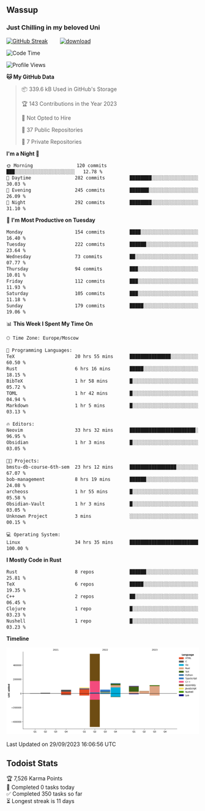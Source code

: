 ## Wassup 
### Just Chilling in my beloved Uni 

<!--
-->

[![GitHub Streak](http://github-readme-streak-stats.herokuapp.com?user=archeoss&theme=shades-of-purple&hide_border=true&date_format=j%20M%5B%20Y%5D)](https://git.io/streak-stats)&nbsp;&nbsp;&nbsp;&nbsp;&nbsp;&nbsp;&nbsp;&nbsp;[![download](https://user-images.githubusercontent.com/68448737/147796309-d8b65b1d-4dde-40d9-b03a-2b42aaa6cd43.jpeg)
](http://bmstu.ru/)

<!--START_SECTION:waka-->
![Code Time](http://img.shields.io/badge/Code%20Time-1%2C817%20hrs%205%20mins-blue)

![Profile Views](http://img.shields.io/badge/Profile%20Views-6-blue)

**🐱 My GitHub Data** 

> 📦 339.6 kB Used in GitHub's Storage 
 > 
> 🏆 143 Contributions in the Year 2023
 > 
> 🚫 Not Opted to Hire
 > 
> 📜 37 Public Repositories 
 > 
> 🔑 7 Private Repositories 
 > 
**I'm a Night 🦉** 

```text
🌞 Morning                120 commits         ███░░░░░░░░░░░░░░░░░░░░░░   12.78 % 
🌆 Daytime                282 commits         ████████░░░░░░░░░░░░░░░░░   30.03 % 
🌃 Evening                245 commits         ███████░░░░░░░░░░░░░░░░░░   26.09 % 
🌙 Night                  292 commits         ████████░░░░░░░░░░░░░░░░░   31.10 % 
```
📅 **I'm Most Productive on Tuesday** 

```text
Monday                   154 commits         ████░░░░░░░░░░░░░░░░░░░░░   16.40 % 
Tuesday                  222 commits         ██████░░░░░░░░░░░░░░░░░░░   23.64 % 
Wednesday                73 commits          ██░░░░░░░░░░░░░░░░░░░░░░░   07.77 % 
Thursday                 94 commits          ███░░░░░░░░░░░░░░░░░░░░░░   10.01 % 
Friday                   112 commits         ███░░░░░░░░░░░░░░░░░░░░░░   11.93 % 
Saturday                 105 commits         ███░░░░░░░░░░░░░░░░░░░░░░   11.18 % 
Sunday                   179 commits         █████░░░░░░░░░░░░░░░░░░░░   19.06 % 
```


📊 **This Week I Spent My Time On** 

```text
🕑︎ Time Zone: Europe/Moscow

💬 Programming Languages: 
TeX                      20 hrs 55 mins      ███████████████░░░░░░░░░░   60.50 % 
Rust                     6 hrs 16 mins       █████░░░░░░░░░░░░░░░░░░░░   18.15 % 
BibTeX                   1 hr 58 mins        █░░░░░░░░░░░░░░░░░░░░░░░░   05.72 % 
TOML                     1 hr 42 mins        █░░░░░░░░░░░░░░░░░░░░░░░░   04.94 % 
Markdown                 1 hr 5 mins         █░░░░░░░░░░░░░░░░░░░░░░░░   03.13 % 

🔥 Editors: 
Neovim                   33 hrs 32 mins      ████████████████████████░   96.95 % 
Obsidian                 1 hr 3 mins         █░░░░░░░░░░░░░░░░░░░░░░░░   03.05 % 

🐱‍💻 Projects: 
bmstu-db-course-6th-sem  23 hrs 12 mins      █████████████████░░░░░░░░   67.07 % 
bob-management           8 hrs 19 mins       ██████░░░░░░░░░░░░░░░░░░░   24.08 % 
archeoss                 1 hr 55 mins        █░░░░░░░░░░░░░░░░░░░░░░░░   05.58 % 
Obsidian-Vault           1 hr 3 mins         █░░░░░░░░░░░░░░░░░░░░░░░░   03.05 % 
Unknown Project          3 mins              ░░░░░░░░░░░░░░░░░░░░░░░░░   00.15 % 

💻 Operating System: 
Linux                    34 hrs 35 mins      █████████████████████████   100.00 % 
```

**I Mostly Code in Rust** 

```text
Rust                     8 repos             ██████░░░░░░░░░░░░░░░░░░░   25.81 % 
TeX                      6 repos             █████░░░░░░░░░░░░░░░░░░░░   19.35 % 
C++                      2 repos             ██░░░░░░░░░░░░░░░░░░░░░░░   06.45 % 
Clojure                  1 repo              █░░░░░░░░░░░░░░░░░░░░░░░░   03.23 % 
Nushell                  1 repo              █░░░░░░░░░░░░░░░░░░░░░░░░   03.23 % 
```



**Timeline**

![Lines of Code chart](https://raw.githubusercontent.com/archeoss/archeoss/master/assets/bar_graph.png)


 Last Updated on 29/09/2023 16:06:56 UTC
<!--END_SECTION:waka-->

## Todoist Stats

<!-- TODO-IST:START -->
🏆  7,526 Karma Points           
🌸  Completed 0 tasks today           
✅  Completed 350 tasks so far           
⏳  Longest streak is 11 days
<!-- TODO-IST:END -->
